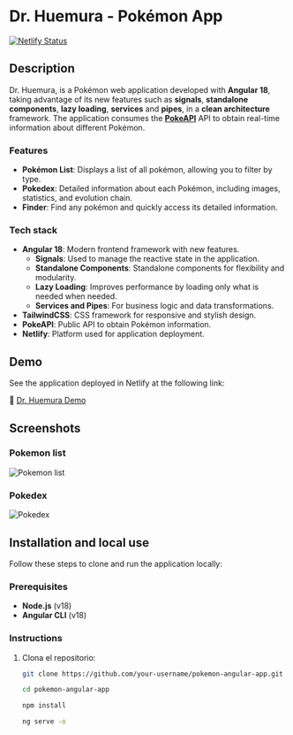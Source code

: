 # Dr. Huemura - Pokémon App

[![Netlify Status](https://api.netlify.com/api/v1/badges/1a58e67d-133b-42eb-9728-6a5a149f6ede/deploy-status)](https://app.netlify.com/sites/drhuemura/deploys)

## Description

Dr. Huemura, is a Pokémon web application developed with **Angular 18**, taking advantage of its new features such as **signals**, **standalone components**, **lazy loading**, **services** and **pipes**, in a **clean architecture** framework. The application consumes the **[PokeAPI](https://pokeapi.co/)** API to obtain real-time information about different Pokémon.

### Features

- **Pokémon List**: Displays a list of all pokémon, allowing you to filter by type.
- **Pokedex**: Detailed information about each Pokémon, including images, statistics, and evolution chain.
- **Finder**: Find any pokémon and quickly access its detailed information.

### Tech stack

- **Angular 18**: Modern frontend framework with new features.
  - **Signals**: Used to manage the reactive state in the application.
  - **Standalone Components**: Standalone components for flexibility and modularity.
  - **Lazy Loading**: Improves performance by loading only what is needed when needed.
  - **Services and Pipes**: For business logic and data transformations.
- **TailwindCSS**: CSS framework for responsive and stylish design.
- **PokeAPI**: Public API to obtain Pokémon information.
- **Netlify**: Platform used for application deployment.

## Demo

See the application deployed in Netlify at the following link:

🔗 [Dr. Huemura Demo](https://pokemon-angular18-app.netlify.app)

## Screenshots

### Pokemon list
![Pokemon list](https://drhuemura.netlify.app/assets/images/pokemons-list.png)

### Pokedex
![Pokedex](https://drhuemura.netlify.app/assets/images/detail-pokemon.png)

## Installation and local use

Follow these steps to clone and run the application locally:

### Prerequisites

- **Node.js** (v18)
- **Angular CLI** (v18)

### Instructions

1. Clona el repositorio:

   ```bash
   git clone https://github.com/your-username/pokemon-angular-app.git
   ```

   ```bash
   cd pokemon-angular-app
   ```

   ```bash
   npm install
   ```

   ```bash
   ng serve -o
   ```
